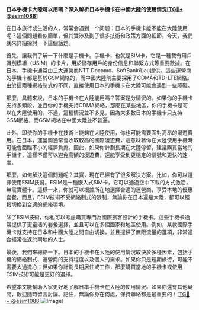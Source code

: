 **日本手機卡大陸可以用嗎？深入解析日本手機卡在中國大陸的使用情況[[TG💪+ @esim1088](https://t.me/s/esim1088)]**

在日本旅行或生活的人，常常会遇到一个问题：日本的手機卡能不能在大陸使用呢？這個問題看似簡單，但其實涉及到了很多技術和政策方面的細節。今天，我們就來詳細探討一下這個話題。

首先，讓我們了解一下什麼是手機卡。手機卡，也就是SIM卡，它是一種載有用戶識別模組（USIM）的卡片，用於儲存用戶的身份信息和聯繫方式等重要數據。在日本，手機卡通常由三大運營商NTT Docomo、SoftBank和au提供。這些運營商的手機卡都是基於GSM網絡的，而中國大陸則主要採用了CDMA和TD-LTE網絡。由於這兩種網絡制式的不同，直接使用日本的手機卡在大陸可能會遇到一些障礙。

那麼，具體來說，日本的手機卡在大陸能用嗎？答案是分情況的。如果你的手機卡支持多頻段，並且你的手機支持CDMA網絡，那麼在某些地區，你的手機卡是可以在大陸使用的。不過，這種情況並不多見，因為大多數日本的手機卡只支持GSM網絡，而GSM網絡在中國大陸並不普遍。

此外，即使你的手機卡在技術上能夠在大陸使用，你也可能需要面對高昂的漫遊費用。在日本，運營商通常會收取較高的國際漫遊費，這意味著你在大陸使用手機時可能會面臨不小的經濟負擔。因此，如果你計劃長期在大陸停留，建議購買當地的手機卡，這樣不僅可以避免高額的漫遊費，還能享受到更穩定的信號和更快的速度。

那麼，如何解決這個問題呢？其實，現在已經有了很多解決方案。比如，你可以選擇使用ESIM技術。ESIM是一種嵌入式SIM卡，它可以通過空中下載的方式激活，無需實體卡。這樣一來，你就可以根據所在地選擇合適的運營商，享受本地的優惠套餐。而且，ESIM技術不受網絡制式的限制，無論你在日本還是大陸，都可以輕鬆切換到合適的網絡環境。

除了ESIM技術，你也可以考慮購買專門為國際旅客設計的手機卡。這些手機卡通常提供了更靈活的套餐選擇，並且可以在多個國家和地區使用。例如，某款國際手機卡就支持在日本和中國大陸之間自由切換，並且提供了無限流量的選項，非常適合經常往返於兩地的人士。

最後，我們來總結一下。日本的手機卡在大陸的使用情況取決於多種因素，包括手機的網絡制式、運營商的支持程度以及個人的需求。如果你只是短期旅行，可能不需要太過擔心；但如果你計劃長期居住或工作，那麼購買當地的手機卡或使用ESIM技術可能是更好的選擇。

希望本文能幫助大家更好地了解日本手機卡在大陸的使用情況。如果你還有其他疑問，歡迎隨時留言討論。記住，無論你身在何處，保持聯絡都是最重要的！[[TG💪+ @esim1088](https://t.me/s/esim1088) ![Image](https://i.postimg.cc/4NQfJmqS/Snipaste-2025-05-13-00-14-12.png)]
